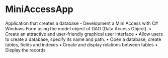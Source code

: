 # MiniAccessApp
Application that creates a database -
Development a Mini Access with C# Windows Form using the model object of DAO (Data Access Object).
• Create an attractive and user-friendly graphical user interface
• Allow users to create a database, specify its name and path.
• Open a database, create tables, fields and indexes
• Create and display relations between tables
• Display the records
